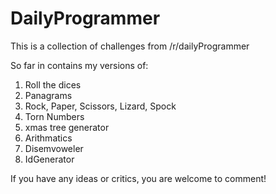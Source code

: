 DailyProgrammer
===============

This is a collection of challenges from /r/dailyProgrammer

So far in contains my versions of:


1. Roll the dices
2. Panagrams
3. Rock, Paper, Scissors, Lizard, Spock
4. Torn Numbers
5. xmas tree generator
6. Arithmatics
7. Disemvoweler
8. IdGenerator


If you have any ideas or critics, you are welcome to comment!

